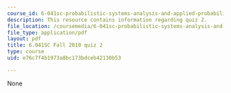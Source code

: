 ```yaml
---
course_id: 6-041sc-probabilistic-systems-analysis-and-applied-probability-fall-2013
description: This resource contains information regarding quiz 2.
file_location: /coursemedia/6-041sc-probabilistic-systems-analysis-and-applied-probability-fall-2013/e76c7f4b1973a8bc173bdceb42130b53_MIT6_041SCF13_quiz02.pdf
file_type: application/pdf
layout: pdf
title: 6.041SC Fall 2010 quiz 2
type: course
uid: e76c7f4b1973a8bc173bdceb42130b53

---
```

None